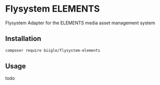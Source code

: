 # Flysystem ELEMENTS

Flysystem Adapter for the ELEMENTS media asset management system

## Installation

```bash
composer require biigle/flysystem-elements
```
## Usage

todo
